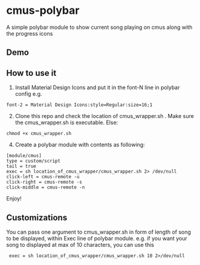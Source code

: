 # cmus-polybar
A simple polybar module to show current song playing on cmus along with the progress icons


Demo
--------------

How to use it
---------------

1. Install Material Design Icons and put it in the font-N line in polybar config
e.g.
``` 
font-2 = Material Design Icons:style=Regular:size=16;1
```

2. Clone this repo and check the location of cmus_wrapper.sh . Make sure the cmus_wrapper.sh is executable. Else:
```
chmod +x cmus_wrapper.sh
``` 

4. Create a polybar module with contents as following:
```
[module/cmus]
type = custom/script
tail = true
exec = sh location_of_cmus_wrapper/cmus_wrapper.sh 2> /dev/null
click-left = cmus-remote -u
click-right = cmus-remote -s
click-middle = cmus-remote -n
```

Enjoy!

Customizations
-------------------

You can pass one argument to cmus_wrapper.sh  in form of length of song to be displayed, within Exec line of polybar module.
e.g. if you want your song to displayed at max of 10 characters, you can use this
```
 exec = sh location_of_cmus_wrapper/cmus_wrapper.sh 10 2>/dev/null
```
